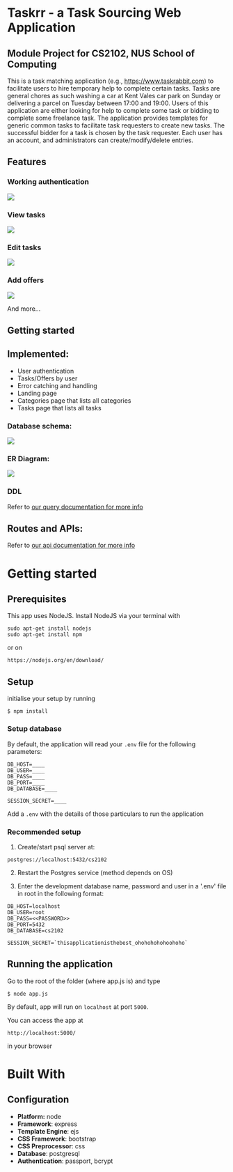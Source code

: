 # Taskrr - a Task Sourcing Web Application
## Module Project for CS2102, NUS School of Computing
This is a task matching application (e.g., https://www.taskrabbit.com) to facilitate users to hire temporary help to complete certain tasks. 
Tasks are general chores as such washing a car at Kent Vales car park on Sunday or delivering a parcel on Tuesday between 17:00 and 19:00. 
Users of this application are either looking for help to complete some task or bidding to complete some freelance task. 
The application provides templates for generic common tasks to facilitate task requesters to create new tasks. 
The successful bidder for a task is chosen by the task requester. 
Each user has an account, and administrators can create/modify/delete entries.

## Features
### Working authentication
![](./docs/images/profile_tasks.gif)

### View tasks
![](./docs/images/tasks_demo.gif)

### Edit tasks
![](./docs/images/edit_tasks.gif)

### Add offers
![](./docs/images/edit_offers.gif)


And more...

## Getting started


## Implemented: 
* User authentication
* Tasks/Offers by user
* Error catching and handling
* Landing page
* Categories page that lists all categories
* Tasks page that lists all tasks

### Database schema:
![](./docs/images/DatabaseSchema.png)
### ER Diagram:
![](./docs/images/ERDiagram.png)

### DDL
Refer to [our query documentation for more info](./docs/sql.md)

## Routes and APIs:
Refer to [our api documentation for more info](./docs/api.md)


# Getting started
## Prerequisites
This app uses NodeJS. Install NodeJS via your terminal with 

```
sudo apt-get install nodejs
sudo apt-get install npm
```
or on

```
https://nodejs.org/en/download/
```

## Setup

initialise your setup by running

```
$ npm install
```

### Setup database
By default, the application will read your `.env` file for the following parameters:

```
DB_HOST=____
DB_USER=____
DB_PASS=____
DB_PORT=____
DB_DATABASE=____

SESSION_SECRET=____
```

Add a `.env` with the details of those particulars to run the application

### Recommended setup

1. Create/start psql server at:
```
postgres://localhost:5432/cs2102
```

2. Restart the Postgres service (method depends on OS)


3. Enter the development database name, password and user in a '.env' file in root in the following format:

```
DB_HOST=localhost
DB_USER=root
DB_PASS=<<PASSWORD>>
DB_PORT=5432
DB_DATABASE=cs2102

SESSION_SECRET=`thisapplicationisthebest_ohohohohohoohoho`
```
## Running the application
Go to the root of the folder (where app.js is) and type
```
$ node app.js
```
By default, app will run on `localhost` at port `5000`.

You can access the app at
```
http://localhost:5000/
```
in your browser


# Built With
## Configuration
- **Platform:** node
- **Framework**: express
- **Template Engine**: ejs
- **CSS Framework**: bootstrap
- **CSS Preprocessor**: css
- **Database**: postgresql
- **Authentication**: passport, bcrypt
